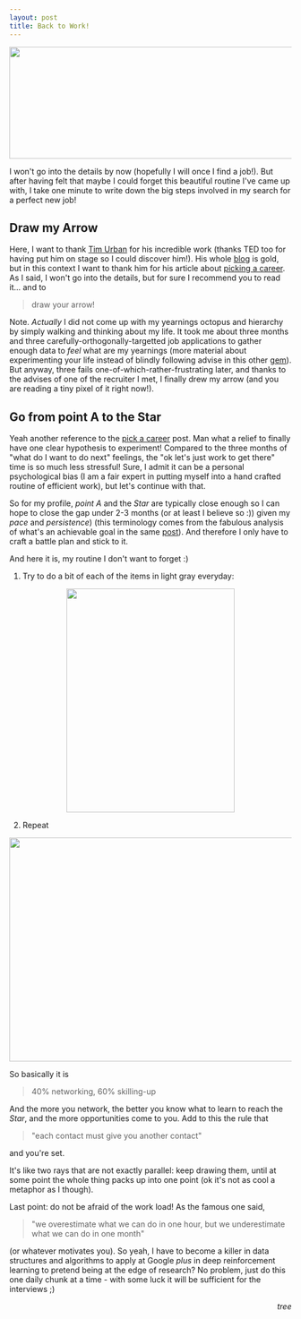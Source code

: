```yaml
---
layout: post
title: Back to Work!
---
```


<div style="text-align: center;">
	<img src="{{ site.baseurl }}/images/2018-12-12-Back-To-Work/arrow.png" style="width:700px;height:200px;">
</div>



I won't go into the details by now (hopefully I will once I find a job!). But after having felt that maybe I could forget this beautiful routine I've came up with, I take one minute to write down the big steps involved in my search for a perfect new job!


## Draw my Arrow

Here, I want to thank [Tim Urban](https://www.ted.com/speakers/tim_urban) for his incredible work (thanks TED too for having put him on stage so I could discover him!). His whole [blog](https://waitbutwhy.com) is gold, but in this context I want to thank him for his article about [picking a career](https://waitbutwhy.com/2018/04/picking-career.html). As I said, I won't go into the details, but for sure I recommend you to read it... and to

> draw your arrow!

Note. *Actually* I did not come up with my yearnings octopus and hierarchy by simply walking and thinking about my life. It took me about three months and three carefully-orthogonally-targetted job applications to gather enough data to *feel* what are my yearnings (more material about experimenting your life instead of blindly following advise in this other [gem](https://waitbutwhy.com/2015/11/the-cook-and-the-chef-musks-secret-sauce.html)).
But anyway, three fails one-of-which-rather-frustrating later, and thanks to the advises of one of the recruiter I met, I finally drew my arrow (and you are reading a tiny pixel of it right now!).

## Go from point A to the Star

Yeah another reference to the [pick a career](https://waitbutwhy.com/2018/04/picking-career.html) post. Man what a relief to finally have one clear hypothesis to experiment! Compared to the three months of "what do I want to do next" feelings, the "ok let's just work to get there" time is so much less stressful! Sure, I admit it can be a personal psychological bias (I am a fair expert in putting myself into a hand crafted routine of efficient work), but let's continue with that.

So for my profile, *point A* and the *Star* are typically close enough so I can hope to close the gap under 2-3 months (or at least I believe so :)) given my *pace* and *persistence*) (this terminology comes from the fabulous analysis of what's an achievable goal in the same [post](https://waitbutwhy.com/2018/04/picking-career.html)). And therefore I only have to craft a battle plan and stick to it.

And here it is, my routine I don't want to forget :)

1) Try to do a bit of each of the items in light gray everyday:

<div style="text-align: center;">
	<img src="{{ site.baseurl }}/images/2018-12-12-Back-To-Work/scheduleItems.png" style="width:300px;height:400;">
</div>

2) Repeat

<div style="text-align: center;">
	<img src="{{ site.baseurl }}/images/2018-12-12-Back-To-Work/exampleWeek.png" style="width:614px;height:400;">
</div>


So basically it is

> 40% networking, 60% skilling-up

And the more you network, the better you know what to learn to reach the *Star*, and the more opportunities come to you. Add to this the rule that

> "each contact must give you another contact"

and you're set.

It's like two rays that are not exactly parallel: keep drawing them, until at some point the whole thing packs up into one point (ok it's not as cool a metaphor as I though).

Last point: do not be afraid of the work load! As the famous one said,

> "we overestimate what we can do in one hour, but we underestimate what we can do in one month"

(or whatever motivates you). So yeah, I have to become a killer in data structures and algorithms to apply at Google *plus* in deep reinforcement learning to pretend being at the edge of research? No problem, just do this one daily chunk at a time - with some luck it will be sufficient for the interviews ;)


<div style="text-align: right"> <em>tree</em> </div>



